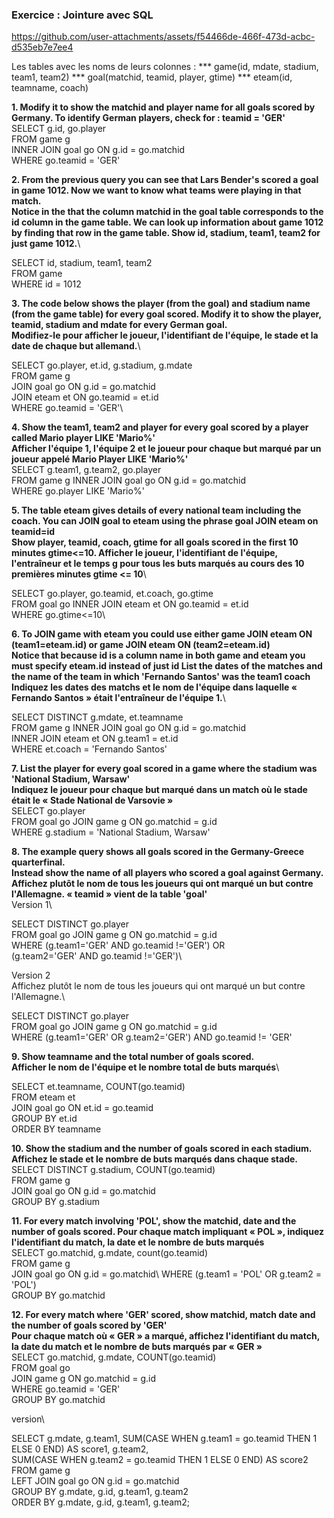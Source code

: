 ### **Exercice : Jointure avec SQL** ###

https://github.com/user-attachments/assets/f54466de-466f-473d-acbc-d535eb7e7ee4

Les tables avec les noms de leurs colonnes : 
*** game(id, mdate, stadium, team1, team2)
*** goal(matchid, teamid, player, gtime)
*** eteam(id, teamname, coach)

**1.	Modify it to show the matchid and player name for all goals scored by Germany. To identify German players, check for : teamid = 'GER'**\
SELECT g.id, go.player\
FROM game g\
INNER JOIN goal go ON g.id = go.matchid\
WHERE go.teamid = 'GER'

**2. From the previous query you can see that Lars Bender's scored a goal in game 1012. Now we want to know what teams were playing in that match.\
Notice in the that the column matchid in the goal table corresponds to the id column in the game table. We can look up information about game 1012 by finding that row in the game table. Show id, stadium, team1, team2 for just game 1012.**\

SELECT id, stadium, team1, team2\
FROM game\
WHERE id = 1012


**3. The code below shows the player (from the goal) and stadium name (from the game table) for every goal scored.
Modify it to show the player, teamid, stadium and mdate for every German goal.**\
**Modifiez-le pour afficher le joueur, l'identifiant de l'équipe, le stade et la date de chaque but allemand.**\

SELECT go.player, et.id, g.stadium, g.mdate\
FROM game g\
JOIN goal go ON g.id = go.matchid\
JOIN eteam et ON go.teamid = et.id\
WHERE go.teamid = 'GER'\


**4.	Show the team1, team2 and player for every goal scored by a player called Mario player LIKE 'Mario%'\
Afficher l'équipe 1, l'équipe 2 et le joueur pour chaque but marqué par un joueur appelé Mario Player LIKE 'Mario%'**\
SELECT g.team1, g.team2, go.player\
FROM game g INNER JOIN goal go ON g.id = go.matchid\
WHERE go.player LIKE 'Mario%'


**5.	The table eteam gives details of every national team including the coach. You can JOIN goal to eteam using the phrase goal JOIN eteam on teamid=id\
Show player, teamid, coach, gtime for all goals scored in the first 10 minutes gtime<=10. Afficher le joueur, l'identifiant de l'équipe, l'entraîneur et le temps g pour tous les buts marqués au cours des 10 premières minutes gtime <= 10**\

SELECT go.player, go.teamid, et.coach, go.gtime\
FROM goal go INNER JOIN eteam et ON go.teamid = et.id\
WHERE go.gtime<=10\


**6. To JOIN game with eteam you could use either game JOIN eteam ON (team1=eteam.id) or game JOIN eteam ON (team2=eteam.id)\
Notice that because id is a column name in both game and eteam you must specify eteam.id instead of just id
List the dates of the matches and the name of the team in which 'Fernando Santos' was the team1 coach\
Indiquez les dates des matchs et le nom de l'équipe dans laquelle « Fernando Santos » était l'entraîneur de l'équipe 1.**\

SELECT DISTINCT g.mdate, et.teamname\
FROM game g INNER JOIN goal go ON g.id = go.matchid\
INNER JOIN eteam et ON g.team1 = et.id\
WHERE et.coach = 'Fernando Santos'

**7. List the player for every goal scored in a game where the stadium was 'National Stadium, Warsaw'\
Indiquez le joueur pour chaque but marqué dans un match où le stade était le « Stade National de Varsovie »**\
SELECT go.player\
FROM goal go JOIN game g ON go.matchid = g.id\
WHERE g.stadium = 'National Stadium, Warsaw'


**8. The example query shows all goals scored in the Germany-Greece quarterfinal.\
Instead show the name of all players who scored a goal against Germany.\
Affichez plutôt le nom de tous les joueurs qui ont marqué un but contre l'Allemagne. « teamid » vient de la table 'goal'**\
Version 1\

SELECT DISTINCT go.player\
FROM goal go JOIN game g ON go.matchid = g.id\
WHERE (g.team1='GER' AND go.teamid !='GER') OR\
               (g.team2='GER' AND go.teamid !='GER')\
               
Version 2\
Affichez plutôt le nom de tous les joueurs qui ont marqué un but contre 
l'Allemagne.\

SELECT DISTINCT go.player\
FROM goal go JOIN game g ON go.matchid = g.id\
WHERE (g.team1='GER' OR g.team2='GER') AND go.teamid != 'GER'

**9.  Show teamname and the total number of goals scored.\
Afficher le nom de l'équipe et le nombre total de buts marqués**\

SELECT et.teamname, COUNT(go.teamid)\
FROM eteam et\
JOIN goal go ON et.id = go.teamid\
GROUP BY et.id\
ORDER BY teamname

**10. Show the stadium and the number of goals scored in each stadium.\
Affichez le stade et le nombre de buts marqués dans chaque stade.**\
SELECT DISTINCT g.stadium, COUNT(go.teamid)\
FROM game g\
JOIN goal go ON g.id = go.matchid\
GROUP BY g.stadium

**11. For every match involving 'POL', show the matchid, date and the number of goals scored.
Pour chaque match impliquant « POL », indiquez l'identifiant du match, la date et le nombre de buts marqués**\
SELECT go.matchid, g.mdate, count(go.teamid)\
FROM game g\
JOIN goal go ON g.id = go.matchid\ 
WHERE (g.team1 = 'POL' OR g.team2 = 'POL')\
GROUP BY go.matchid


**12. For every match where 'GER' scored, show matchid, match date and the number of goals scored by 'GER'\
Pour chaque match où « GER » a marqué, affichez l'identifiant du match, la date du match et le nombre de buts marqués par « GER »**\
SELECT go.matchid, g.mdate, COUNT(go.teamid)\
FROM goal go\
JOIN game g ON go.matchid = g.id\
WHERE go.teamid = 'GER'\
GROUP BY go.matchid

version\

SELECT g.mdate, g.team1, SUM(CASE WHEN g.team1 = go.teamid THEN 1 ELSE 0 END) AS score1, g.team2,\
  SUM(CASE WHEN g.team2 = go.teamid THEN 1 ELSE 0 END) AS score2\
FROM game g\
LEFT JOIN goal go ON g.id = go.matchid\
GROUP BY g.mdate, g.id, g.team1, g.team2\
ORDER BY g.mdate, g.id, g.team1, g.team2;




























